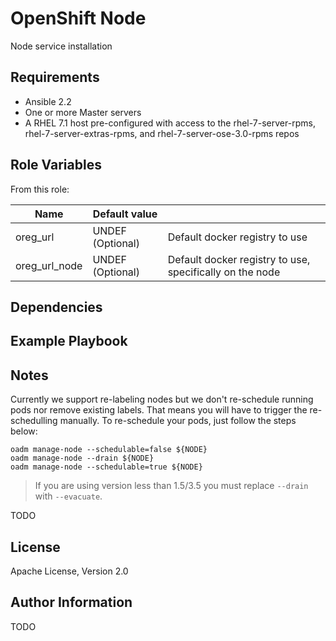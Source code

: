 OpenShift Node
================================

Node service installation

Requirements
------------

* Ansible 2.2
* One or more Master servers
* A RHEL 7.1 host pre-configured with access to the rhel-7-server-rpms,
rhel-7-server-extras-rpms, and rhel-7-server-ose-3.0-rpms repos

Role Variables
--------------
From this role:

| Name                       | Default value         |                                                          |
|----------------------------|-----------------------|----------------------------------------------------------|
| oreg_url                   | UNDEF (Optional)      | Default docker registry to use                           |
| oreg_url_node              | UNDEF (Optional)      | Default docker registry to use, specifically on the node |

Dependencies
------------


Example Playbook
----------------

Notes
-----

Currently we support re-labeling nodes but we don't re-schedule running pods nor remove existing labels. That means you will have to trigger the re-schedulling manually. To re-schedule your pods, just follow the steps below:

```
oadm manage-node --schedulable=false ${NODE}
oadm manage-node --drain ${NODE}
oadm manage-node --schedulable=true ${NODE}
````

> If you are using version less than 1.5/3.5 you must replace `--drain` with `--evacuate`.


TODO

License
-------

Apache License, Version 2.0

Author Information
------------------

TODO
